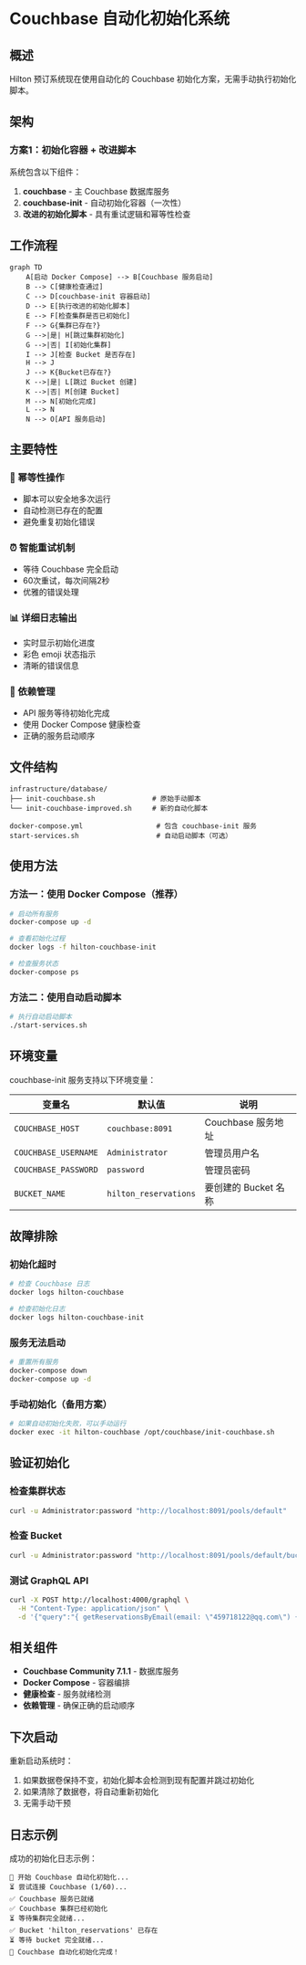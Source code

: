 # Couchbase 自动化初始化系统

## 概述

Hilton 预订系统现在使用自动化的 Couchbase 初始化方案，无需手动执行初始化脚本。

## 架构

### 方案1：初始化容器 + 改进脚本

系统包含以下组件：

1. **couchbase** - 主 Couchbase 数据库服务
2. **couchbase-init** - 自动初始化容器（一次性）
3. **改进的初始化脚本** - 具有重试逻辑和幂等性检查

## 工作流程

```mermaid
graph TD
    A[启动 Docker Compose] --> B[Couchbase 服务启动]
    B --> C[健康检查通过]
    C --> D[couchbase-init 容器启动]
    D --> E[执行改进的初始化脚本]
    E --> F[检查集群是否已初始化]
    F --> G{集群已存在?}
    G -->|是| H[跳过集群初始化]
    G -->|否| I[初始化集群]
    I --> J[检查 Bucket 是否存在]
    H --> J
    J --> K{Bucket已存在?}
    K -->|是| L[跳过 Bucket 创建]
    K -->|否| M[创建 Bucket]
    M --> N[初始化完成]
    L --> N
    N --> O[API 服务启动]
```

## 主要特性

### 🔄 幂等性操作
- 脚本可以安全地多次运行
- 自动检测已存在的配置
- 避免重复初始化错误

### ⏰ 智能重试机制
- 等待 Couchbase 完全启动
- 60次重试，每次间隔2秒
- 优雅的错误处理

### 📊 详细日志输出
- 实时显示初始化进度
- 彩色 emoji 状态指示
- 清晰的错误信息

### 🔧 依赖管理
- API 服务等待初始化完成
- 使用 Docker Compose 健康检查
- 正确的服务启动顺序

## 文件结构

```
infrastructure/database/
├── init-couchbase.sh              # 原始手动脚本
└── init-couchbase-improved.sh     # 新的自动化脚本

docker-compose.yml                  # 包含 couchbase-init 服务
start-services.sh                   # 自动启动脚本（可选）
```

## 使用方法

### 方法一：使用 Docker Compose（推荐）

```bash
# 启动所有服务
docker-compose up -d

# 查看初始化过程
docker logs -f hilton-couchbase-init

# 检查服务状态
docker-compose ps
```

### 方法二：使用自动启动脚本

```bash
# 执行自动启动脚本
./start-services.sh
```

## 环境变量

couchbase-init 服务支持以下环境变量：

| 变量名 | 默认值 | 说明 |
|--------|--------|------|
| `COUCHBASE_HOST` | `couchbase:8091` | Couchbase 服务地址 |
| `COUCHBASE_USERNAME` | `Administrator` | 管理员用户名 |
| `COUCHBASE_PASSWORD` | `password` | 管理员密码 |
| `BUCKET_NAME` | `hilton_reservations` | 要创建的 Bucket 名称 |

## 故障排除

### 初始化超时
```bash
# 检查 Couchbase 日志
docker logs hilton-couchbase

# 检查初始化日志
docker logs hilton-couchbase-init
```

### 服务无法启动
```bash
# 重置所有服务
docker-compose down
docker-compose up -d
```

### 手动初始化（备用方案）
```bash
# 如果自动初始化失败，可以手动运行
docker exec -it hilton-couchbase /opt/couchbase/init-couchbase.sh
```

## 验证初始化

### 检查集群状态
```bash
curl -u Administrator:password "http://localhost:8091/pools/default"
```

### 检查 Bucket
```bash
curl -u Administrator:password "http://localhost:8091/pools/default/buckets/hilton_reservations"
```

### 测试 GraphQL API
```bash
curl -X POST http://localhost:4000/graphql \
  -H "Content-Type: application/json" \
  -d '{"query":"{ getReservationsByEmail(email: \"459718122@qq.com\") { id guestName status } }"}'
```

## 相关组件

- **Couchbase Community 7.1.1** - 数据库服务
- **Docker Compose** - 容器编排
- **健康检查** - 服务就绪检测
- **依赖管理** - 确保正确的启动顺序

## 下次启动

重新启动系统时：
1. 如果数据卷保持不变，初始化脚本会检测到现有配置并跳过初始化
2. 如果清除了数据卷，将自动重新初始化
3. 无需手动干预

## 日志示例

成功的初始化日志示例：
```
🚀 开始 Couchbase 自动化初始化...
⏳ 尝试连接 Couchbase (1/60)...
✅ Couchbase 服务已就绪
✅ Couchbase 集群已经初始化
⏳ 等待集群完全就绪...
✅ Bucket 'hilton_reservations' 已存在
⏳ 等待 bucket 完全就绪...
🎉 Couchbase 自动化初始化完成！
``` 